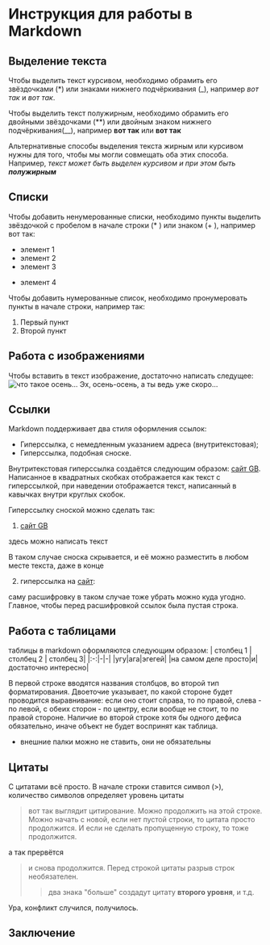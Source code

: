 # Инструкция для работы в Markdown

## Выделение текста

Чтобы выделить текст курсивом, необходимо обрамить его звёздочками (*) или знаками нижнего подчёркивания (_), например *вот так* и _вот так_.

Чтобы выделить текст полужирным, необходимо обрамить его двойными звёздочками (**) или двойным знаком нижнего подчёркивания(__), например **вот так** или __вот так__

Альтернативные способы выделения текста жирным или курсивом нужны для того, чтобы мы могли совмещать оба этих способа. Например, _текст может быть выделен курсивом и при этом быть **полужирным**_

## Списки
Чтобы добавить ненумерованные списки, необходимо пункты выделить звёздочкой с пробелом в начале строки (* ) или знаком (+ ), например вот так:
* элемент 1
* элемент 2
* элемент 3
+ элемент 4

Чтобы добавить нумерованные список, необходимо пронумеровать пункты в начале строки, например так:
1. Первый пункт
2. Второй пункт

## Работа с изображениями

Чтобы вставить в текст изображение, достаточно написать следущее:
![что такое осень...](%D1%84%D0%BE%D1%82%D0%BA%D0%B0.JPG)
Эх, осень-осень, а ты ведь уже скоро...

## Ссылки

Markdown поддерживает два стиля оформления ссылок:

* Гиперссылка, с немедленным указанием адреса (внутритекстовая);
* Гиперссылка, подобная сноске.

Внутритекстовая гиперссылка создаётся следующим образом: [сайт GB](https://gb.ru/ "Geek Brains"). Написанное в квадратных скобках отображается как текст с гиперссылкой, при наведении отображается текст, написанный в кавычках внутри круглых скобок.

Гиперссылку сноской можно сделать так:
1. [сайт GB][1]

здесь можно написать текст

В таком случае сноска скрывается, и её можно разместить в любом месте текста, даже в конце

2. гиперссылка на [сайт]:

саму расшифровку в таком случае тоже убрать можно куда угодно. Главное, чтобы перед расшифровкой ссылок была пустая строка.

[1]: https://gb.ru/ "подсказка"
[сайт]: https://gb.ru/ "опять же подсказка"


## Работа с таблицами

таблицы в markdown оформляются следующим образом:
| столбец 1 | столбец 2 | столбец 3|
|:-:|-|-|
|угу|ага|эгегей|
|на самом деле просто|и|достаточно интересно|

В первой строке вводятся названия столбцов, во второй тип форматирования. Двоеточие указывает, по какой стороне будет проводится выравнивание: если оно стоит справа, то по правой, слева - по левой, с обеих сторон - по центру, если вообще не стоит, то по правой стороне. Наличие во второй строке хотя бы одного дефиса обязательно, иначе объект не будет воспринят как таблица.

* внешние палки можно не ставить, они не обязательны

## Цитаты

С цитатами всё просто. В начале строки ставится символ (>), количество символов определяет уровень цитаты

> вот так выглядит цитирование. Можно продолжить на этой строке.
> Можно начать с новой, если нет пустой строки, то цитата просто продолжится.
И если не сделать пропущенную строку, то тоже продолжится.

а так прервётся
> и снова продолжится. Перед строкой цитаты разрыв строк необязателен.
>> два знака "больше" создадут цитату **второго уровня**, и т.д.

Ура, конфликт случился, получилось.

## Заключение
